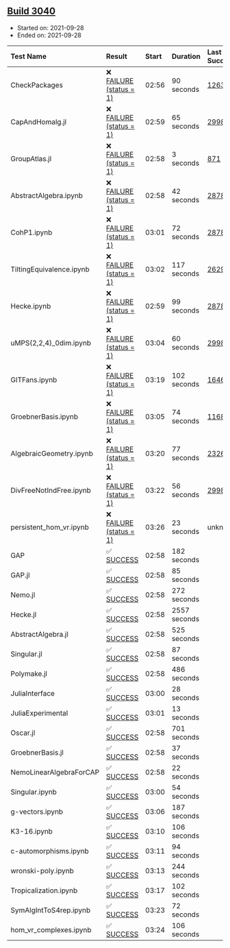 ## [Build 3040](https://oscarci.mathematik.uni-kl.de/job/oscar-stable/3040/)

* Started on: 2021-09-28
* Ended on: 2021-09-28

| Test Name    | Result | Start | Duration | Last Success | First Failure |
|:-------------|:-------|:------|:---------|:-------------|:--------------|
| CheckPackages | ❌ [FAILURE (status = 1)](https://oscarci.mathematik.uni-kl.de/job/oscar-stable/3040/artifact/logs/build-3040/CheckPackages.log) | 02:56 | 90 seconds | [1263](https://oscarci.mathematik.uni-kl.de/job/oscar-stable/1263/) | [1264](https://oscarci.mathematik.uni-kl.de/job/oscar-stable/1264/) |
| CapAndHomalg.jl | ❌ [FAILURE (status = 1)](https://oscarci.mathematik.uni-kl.de/job/oscar-stable/3040/artifact/logs/build-3040/CapAndHomalg.jl.log) | 02:59 | 65 seconds | [2998](https://oscarci.mathematik.uni-kl.de/job/oscar-stable/2998/) | [2999](https://oscarci.mathematik.uni-kl.de/job/oscar-stable/2999/) |
| GroupAtlas.jl | ❌ [FAILURE (status = 1)](https://oscarci.mathematik.uni-kl.de/job/oscar-stable/3040/artifact/logs/build-3040/GroupAtlas.jl.log) | 02:58 | 3 seconds | [871](https://oscarci.mathematik.uni-kl.de/job/oscar-stable/871/) | [872](https://oscarci.mathematik.uni-kl.de/job/oscar-stable/872/) |
| AbstractAlgebra.ipynb | ❌ [FAILURE (status = 1)](https://oscarci.mathematik.uni-kl.de/job/oscar-stable/3040/artifact/logs/build-3040/AbstractAlgebra.ipynb.log) | 02:58 | 42 seconds | [2878](https://oscarci.mathematik.uni-kl.de/job/oscar-stable/2878/) | [2879](https://oscarci.mathematik.uni-kl.de/job/oscar-stable/2879/) |
| CohP1.ipynb | ❌ [FAILURE (status = 1)](https://oscarci.mathematik.uni-kl.de/job/oscar-stable/3040/artifact/logs/build-3040/CohP1.ipynb.log) | 03:01 | 72 seconds | [2878](https://oscarci.mathematik.uni-kl.de/job/oscar-stable/2878/) | [2879](https://oscarci.mathematik.uni-kl.de/job/oscar-stable/2879/) |
| TiltingEquivalence.ipynb | ❌ [FAILURE (status = 1)](https://oscarci.mathematik.uni-kl.de/job/oscar-stable/3040/artifact/logs/build-3040/TiltingEquivalence.ipynb.log) | 03:02 | 117 seconds | [2629](https://oscarci.mathematik.uni-kl.de/job/oscar-stable/2629/) | [2630](https://oscarci.mathematik.uni-kl.de/job/oscar-stable/2630/) |
| Hecke.ipynb | ❌ [FAILURE (status = 1)](https://oscarci.mathematik.uni-kl.de/job/oscar-stable/3040/artifact/logs/build-3040/Hecke.ipynb.log) | 02:59 | 99 seconds | [2878](https://oscarci.mathematik.uni-kl.de/job/oscar-stable/2878/) | [2879](https://oscarci.mathematik.uni-kl.de/job/oscar-stable/2879/) |
| uMPS(2,2,4)_0dim.ipynb | ❌ [FAILURE (status = 1)](https://oscarci.mathematik.uni-kl.de/job/oscar-stable/3040/artifact/logs/build-3040/uMPS-2-2-4-_0dim.ipynb.log) | 03:04 | 60 seconds | [2998](https://oscarci.mathematik.uni-kl.de/job/oscar-stable/2998/) | [2999](https://oscarci.mathematik.uni-kl.de/job/oscar-stable/2999/) |
| GITFans.ipynb | ❌ [FAILURE (status = 1)](https://oscarci.mathematik.uni-kl.de/job/oscar-stable/3040/artifact/logs/build-3040/GITFans.ipynb.log) | 03:19 | 102 seconds | [1646](https://oscarci.mathematik.uni-kl.de/job/oscar-stable/1646/) | [1647](https://oscarci.mathematik.uni-kl.de/job/oscar-stable/1647/) |
| GroebnerBasis.ipynb | ❌ [FAILURE (status = 1)](https://oscarci.mathematik.uni-kl.de/job/oscar-stable/3040/artifact/logs/build-3040/GroebnerBasis.ipynb.log) | 03:05 | 74 seconds | [1168](https://oscarci.mathematik.uni-kl.de/job/oscar-stable/1168/) | [1169](https://oscarci.mathematik.uni-kl.de/job/oscar-stable/1169/) |
| AlgebraicGeometry.ipynb | ❌ [FAILURE (status = 1)](https://oscarci.mathematik.uni-kl.de/job/oscar-stable/3040/artifact/logs/build-3040/AlgebraicGeometry.ipynb.log) | 03:20 | 77 seconds | [2326](https://oscarci.mathematik.uni-kl.de/job/oscar-stable/2326/) | [2327](https://oscarci.mathematik.uni-kl.de/job/oscar-stable/2327/) |
| DivFreeNotIndFree.ipynb | ❌ [FAILURE (status = 1)](https://oscarci.mathematik.uni-kl.de/job/oscar-stable/3040/artifact/logs/build-3040/DivFreeNotIndFree.ipynb.log) | 03:22 | 56 seconds | [2998](https://oscarci.mathematik.uni-kl.de/job/oscar-stable/2998/) | [2999](https://oscarci.mathematik.uni-kl.de/job/oscar-stable/2999/) |
| persistent_hom_vr.ipynb | ❌ [FAILURE (status = 1)](https://oscarci.mathematik.uni-kl.de/job/oscar-stable/3040/artifact/logs/build-3040/persistent_hom_vr.ipynb.log) | 03:26 | 23 seconds | unknown | unknown |
| GAP | ✅ [SUCCESS](https://oscarci.mathematik.uni-kl.de/job/oscar-stable/3040/artifact/logs/build-3040/GAP.log) | 02:58 | 182 seconds |  |  |
| GAP.jl | ✅ [SUCCESS](https://oscarci.mathematik.uni-kl.de/job/oscar-stable/3040/artifact/logs/build-3040/GAP.jl.log) | 02:58 | 85 seconds |  |  |
| Nemo.jl | ✅ [SUCCESS](https://oscarci.mathematik.uni-kl.de/job/oscar-stable/3040/artifact/logs/build-3040/Nemo.jl.log) | 02:58 | 272 seconds |  |  |
| Hecke.jl | ✅ [SUCCESS](https://oscarci.mathematik.uni-kl.de/job/oscar-stable/3040/artifact/logs/build-3040/Hecke.jl.log) | 02:58 | 2557 seconds |  |  |
| AbstractAlgebra.jl | ✅ [SUCCESS](https://oscarci.mathematik.uni-kl.de/job/oscar-stable/3040/artifact/logs/build-3040/AbstractAlgebra.jl.log) | 02:58 | 525 seconds |  |  |
| Singular.jl | ✅ [SUCCESS](https://oscarci.mathematik.uni-kl.de/job/oscar-stable/3040/artifact/logs/build-3040/Singular.jl.log) | 02:58 | 87 seconds |  |  |
| Polymake.jl | ✅ [SUCCESS](https://oscarci.mathematik.uni-kl.de/job/oscar-stable/3040/artifact/logs/build-3040/Polymake.jl.log) | 02:58 | 486 seconds |  |  |
| JuliaInterface | ✅ [SUCCESS](https://oscarci.mathematik.uni-kl.de/job/oscar-stable/3040/artifact/logs/build-3040/JuliaInterface.log) | 03:00 | 28 seconds |  |  |
| JuliaExperimental | ✅ [SUCCESS](https://oscarci.mathematik.uni-kl.de/job/oscar-stable/3040/artifact/logs/build-3040/JuliaExperimental.log) | 03:01 | 13 seconds |  |  |
| Oscar.jl | ✅ [SUCCESS](https://oscarci.mathematik.uni-kl.de/job/oscar-stable/3040/artifact/logs/build-3040/Oscar.jl.log) | 02:58 | 701 seconds |  |  |
| GroebnerBasis.jl | ✅ [SUCCESS](https://oscarci.mathematik.uni-kl.de/job/oscar-stable/3040/artifact/logs/build-3040/GroebnerBasis.jl.log) | 02:58 | 37 seconds |  |  |
| NemoLinearAlgebraForCAP | ✅ [SUCCESS](https://oscarci.mathematik.uni-kl.de/job/oscar-stable/3040/artifact/logs/build-3040/NemoLinearAlgebraForCAP.log) | 02:58 | 22 seconds |  |  |
| Singular.ipynb | ✅ [SUCCESS](https://oscarci.mathematik.uni-kl.de/job/oscar-stable/3040/artifact/logs/build-3040/Singular.ipynb.log) | 03:00 | 54 seconds |  |  |
| g-vectors.ipynb | ✅ [SUCCESS](https://oscarci.mathematik.uni-kl.de/job/oscar-stable/3040/artifact/logs/build-3040/g-vectors.ipynb.log) | 03:06 | 187 seconds |  |  |
| K3-16.ipynb | ✅ [SUCCESS](https://oscarci.mathematik.uni-kl.de/job/oscar-stable/3040/artifact/logs/build-3040/K3-16.ipynb.log) | 03:10 | 106 seconds |  |  |
| c-automorphisms.ipynb | ✅ [SUCCESS](https://oscarci.mathematik.uni-kl.de/job/oscar-stable/3040/artifact/logs/build-3040/c-automorphisms.ipynb.log) | 03:11 | 94 seconds |  |  |
| wronski-poly.ipynb | ✅ [SUCCESS](https://oscarci.mathematik.uni-kl.de/job/oscar-stable/3040/artifact/logs/build-3040/wronski-poly.ipynb.log) | 03:13 | 244 seconds |  |  |
| Tropicalization.ipynb | ✅ [SUCCESS](https://oscarci.mathematik.uni-kl.de/job/oscar-stable/3040/artifact/logs/build-3040/Tropicalization.ipynb.log) | 03:17 | 102 seconds |  |  |
| SymAlgIntToS4rep.ipynb | ✅ [SUCCESS](https://oscarci.mathematik.uni-kl.de/job/oscar-stable/3040/artifact/logs/build-3040/SymAlgIntToS4rep.ipynb.log) | 03:23 | 72 seconds |  |  |
| hom_vr_complexes.ipynb | ✅ [SUCCESS](https://oscarci.mathematik.uni-kl.de/job/oscar-stable/3040/artifact/logs/build-3040/hom_vr_complexes.ipynb.log) | 03:24 | 106 seconds |  |  |
